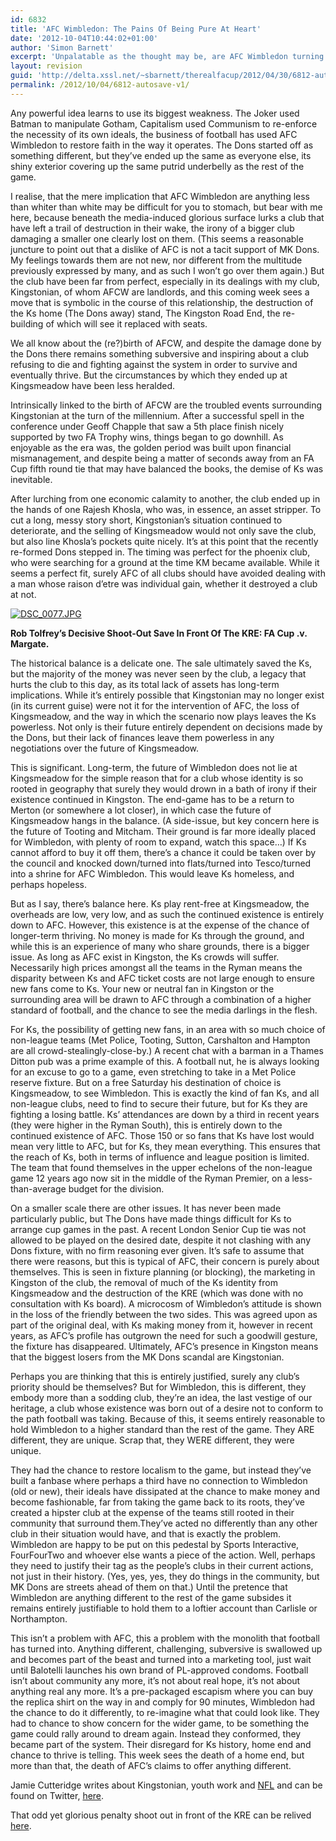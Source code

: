 ```yaml
---
id: 6832
title: 'AFC Wimbledon: The Pains Of Being Pure At Heart'
date: '2012-10-04T10:44:02+01:00'
author: 'Simon Barnett'
excerpt: 'Unpalatable as the thought may be, are AFC Wimbledon turning into the beast that nearly killed them?  Kingstonian fan Jamie Cutteridge stares the beast in the eye.'
layout: revision
guid: 'http://delta.xssl.net/~sbarnett/therealfacup/2012/04/30/6812-autosave/'
permalink: /2012/10/04/6812-autosave-v1/
---
```


Any powerful idea learns to use its biggest weakness. The Joker used Batman to manipulate Gotham, Capitalism used Communism to re-enforce the necessity of its own ideals, the business of football has used AFC Wimbledon to restore faith in the way it operates. The Dons started off as something different, but they’ve ended up the same as everyone else, its shiny exterior covering up the same putrid underbelly as the rest of the game.

I realise, that the mere implication that AFC Wimbledon are anything less than whiter than white may be difficult for you to stomach, but bear with me here, because beneath the media-induced glorious surface lurks a club that have left a trail of destruction in their wake, the irony of a bigger club damaging a smaller one clearly lost on them. (This seems a reasonable juncture to point out that a dislike of AFC is not a tacit support of MK Dons. My feelings towards them are not new, nor different from the multitude previously expressed by many, and as such I won’t go over them again.) But the club have been far from perfect, especially in its dealings with my club, Kingstonian, of whom AFCW are landlords, and this coming week sees a move that is symbolic in the course of this relationship, the destruction of the Ks home (The Dons away) stand, The Kingston Road End, the re-building of which will see it replaced with seats.

We all know about the (re?)birth of AFCW, and despite the damage done by the Dons there remains something subversive and inspiring about a club refusing to die and fighting against the system in order to survive and eventually thrive. But the circumstances by which they ended up at Kingsmeadow have been less heralded.

Intrinsically linked to the birth of AFCW are the troubled events surrounding Kingstonian at the turn of the millennium. After a successful spell in the conference under Geoff Chapple that saw a 5th place finish nicely supported by two FA Trophy wins, things began to go downhill. As enjoyable as the era was, the golden period was built upon financial mismanagement, and despite being a matter of seconds away from an FA Cup fifth round tie that may have balanced the books, the demise of Ks was inevitable.

After lurching from one economic calamity to another, the club ended up in the hands of one Rajesh Khosla, who was, in essence, an asset stripper. To cut a long, messy story short, Kingstonian’s situation continued to deteriorate, and the selling of Kingsmeadow would not only save the club, but also line Khosla’s pockets quite nicely. It’s at this point that the recently re-formed Dons stepped in. The timing was perfect for the phoenix club, who were searching for a ground at the time KM became available. While it seems a perfect fit, surely AFC of all clubs should have avoided dealing with a man whose raison d’etre was individual gain, whether it destroyed a club at not.

[![DSC_0077.JPG](http://lh3.ggpht.com/-RmG4oE6Jc2E/T5HfQv-vgiI/AAAAAAAABho/SSQD-plY1go/h320/DSC_0077.JPG)](http://lh3.ggpht.com/-RmG4oE6Jc2E/T5HfQv-vgiI/AAAAAAAABho/SSQD-plY1go/w800/DSC_0077.JPG)

**Rob Tolfrey’s Decisive Shoot-Out Save In Front Of The KRE: FA Cup .v. Margate.**

The historical balance is a delicate one. The sale ultimately saved the Ks, but the majority of the money was never seen by the club, a legacy that hurts the club to this day, as its total lack of assets has long-term implications. While it’s entirely possible that Kingstonian may no longer exist (in its current guise) were not it for the intervention of AFC, the loss of Kingsmeadow, and the way in which the scenario now plays leaves the Ks powerless. Not only is their future entirely dependent on decisions made by the Dons, but their lack of finances leave them powerless in any negotiations over the future of Kingsmeadow.

This is significant. Long-term, the future of Wimbledon does not lie at Kingsmeadow for the simple reason that for a club whose identity is so rooted in geography that surely they would drown in a bath of irony if their existence continued in Kingston. The end-game has to be a return to Merton (or somewhere a lot closer), in which case the future of Kingsmeadow hangs in the balance. (A side-issue, but key concern here is the future of Tooting and Mitcham. Their ground is far more ideally placed for Wimbledon, with plenty of room to expand, watch this space…) If Ks cannot afford to buy it off them, there’s a chance it could be taken over by the council and knocked down/turned into flats/turned into Tesco/turned into a shrine for AFC Wimbledon. This would leave Ks homeless, and perhaps hopeless.

But as I say, there’s balance here. Ks play rent-free at Kingsmeadow, the overheads are low, very low, and as such the continued existence is entirely down to AFC. However, this existence is at the expense of the chance of longer-term thriving. No money is made for Ks through the ground, and while this is an experience of many who share grounds, there is a bigger issue. As long as AFC exist in Kingston, the Ks crowds will suffer. Necessarily high prices amongst all the teams in the Ryman means the disparity between Ks and AFC ticket costs are not large enough to ensure new fans come to Ks. Your new or neutral fan in Kingston or the surrounding area will be drawn to AFC through a combination of a higher standard of football, and the chance to see the media darlings in the flesh.

For Ks, the possibility of getting new fans, in an area with so much choice of non-league teams (Met Police, Tooting, Sutton, Carshalton and Hampton are all crowd-stealingly-close-by.) A recent chat with a barman in a Thames Ditton pub was a prime example of this. A football nut, he is always looking for an excuse to go to a game, even stretching to take in a Met Police reserve fixture. But on a free Saturday his destination of choice is Kingsmeadow, to see Wimbledon. This is exactly the kind of fan Ks, and all non-league clubs, need to find to secure their future, but for Ks they are fighting a losing battle. Ks’ attendances are down by a third in recent years (they were higher in the Ryman South), this is entirely down to the continued existence of AFC. Those 150 or so fans that Ks have lost would mean very little to AFC, but for Ks, they mean everything. This ensures that the reach of Ks, both in terms of influence and league position is limited. The team that found themselves in the upper echelons of the non-league game 12 years ago now sit in the middle of the Ryman Premier, on a less-than-average budget for the division.

On a smaller scale there are other issues. It has never been made particularly public, but The Dons have made things difficult for Ks to arrange cup games in the past. A recent London Senior Cup tie was not allowed to be played on the desired date, despite it not clashing with any Dons fixture, with no firm reasoning ever given. It’s safe to assume that there were reasons, but this is typical of AFC, their concern is purely about themselves. This is seen in fixture planning (or blocking), the marketing in Kingston of the club, the removal of much of the Ks identity from Kingsmeadow and the destruction of the KRE (which was done with no consultation with Ks board). A microcosm of Wimbledon’s attitude is shown in the loss of the friendly between the two sides. This was agreed upon as part of the original deal, with Ks making money from it, however in recent years, as AFC’s profile has outgrown the need for such a goodwill gesture, the fixture has disappeared. Ultimately, AFC’s presence in Kingston means that the biggest losers from the MK Dons scandal are Kingstonian.

Perhaps you are thinking that this is entirely justified, surely any club’s priority should be themselves? But for Wimbledon, this is different, they embody more than a sodding club, they’re an idea, the last vestige of our heritage, a club whose existence was born out of a desire not to conform to the path football was taking. Because of this, it seems entirely reasonable to hold Wimbledon to a higher standard than the rest of the game. They ARE different, they are unique. Scrap that, they WERE different, they were unique.

They had the chance to restore localism to the game, but instead they’ve built a fanbase where perhaps a third have no connection to Wimbledon (old or new), their ideals have dissipated at the chance to make money and become fashionable, far from taking the game back to its roots, they’ve created a hipster club at the expense of the teams still rooted in their community that surround them.They’ve acted no differently than any other club in their situation would have, and that is exactly the problem. Wimbledon are happy to be put on this pedestal by Sports Interactive, FourFourTwo and whoever else wants a piece of the action. Well, perhaps they need to justify their tag as the people’s clubs in their current actions, not just in their history. (Yes, yes, yes, they do things in the community, but MK Dons are streets ahead of them on that.) Until the pretence that Wimbledon are anything different to the rest of the game subsides it remains entirely justifiable to hold them to a loftier account than Carlisle or Northampton.

This isn’t a problem with AFC, this a problem with the monolith that football has turned into. Anything different, challenging, subversive is swallowed up and becomes part of the beast and turned into a marketing tool, just wait until Balotelli launches his own brand of PL-approved condoms. Football isn’t about community any more, it’s not about real hope, it’s not about anything real any more. It’s a pre-packaged escapism where you can buy the replica shirt on the way in and comply for 90 minutes, Wimbledon had the chance to do it differently, to re-imagine what that could look like. They had to chance to show concern for the wider game, to be something the game could rally around to dream again. Instead they conformed, they became part of the system. Their disregard for Ks history, home end and chance to thrive is telling. This week sees the death of a home end, but more than that, the death of AFC’s claims to offer anything different.

Jamie Cutteridge writes about Kingstonian, youth work and [NFL](http://www.anygivensundaynight.com/) and can be found on Twitter, [here](https://twitter.com/#!/JamieCutteridge).

That odd yet glorious penalty shoot out in front of the KRE can be relived [here](http://therealfacup.co.uk/2010/09/30/penalty-10-of-them/).